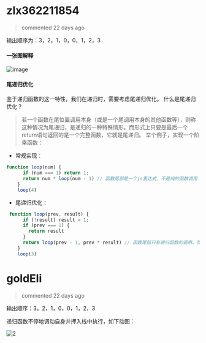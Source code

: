 
# zlx362211854 
 > commented 22 days ago 

输出顺序为：3，2，1，0，0，1，2，3
#### 一张图解释
![image](https://user-images.githubusercontent.com/22437181/69688568-6677fb00-1101-11ea-8f19-8a41cf737ffe.png)


#### 尾递归优化
鉴于递归函数的这一特性，我们在递归时，需要考虑尾递归优化。
什么是尾递归优化？
>若一个函数在尾位置调用本身（或是一个尾调用本身的其他函数等），则称这种情况为尾递归，是递归的一种特殊情形。而形式上只要是最后一个return语句返回的是一个完整函数，它就是尾递归。
举个例子，实现一个阶乘函数：

* 常规实现：

```js
function loop(num) {
      if (num === 1) return 1;
      return num * loop(num - 1) // 函数尾部是一个js表达式，不是纯的函数调用
    }
    loop(4)

```

* 尾递归优化：

```js
 function loop(prev, result) {
      if (!result) result = 1;
      if (prev === 1) {
        return result
      }
      return loop(prev - 1, prev * result) // 函数尾部只有递归函数的调用，而不是表达式，这样栈内不会新增内容
    }
    loop(3)

```


# goldEli 
 > commented 22 days ago 

输出顺序：3，2，1，0，0，1，2，3

递归函数不停地调动自身并押入栈中执行，如下动图：

![2](https://user-images.githubusercontent.com/18217162/69637812-5f66d380-1094-11ea-956e-1924ea815db5.gif)
